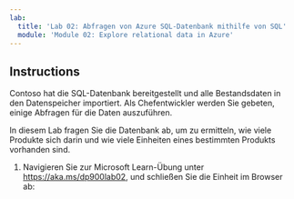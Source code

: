 ```yaml
---
lab:
  title: 'Lab 02: Abfragen von Azure SQL-Datenbank mithilfe von SQL'
  module: 'Module 02: Explore relational data in Azure'
---
```


## <a name="instructions"></a>Instructions
Contoso hat die SQL-Datenbank bereitgestellt und alle Bestandsdaten in den Datenspeicher importiert. Als Chefentwickler werden Sie gebeten, einige Abfragen für die Daten auszuführen.

In diesem Lab fragen Sie die Datenbank ab, um zu ermitteln, wie viele Produkte sich darin und wie viele Einheiten eines bestimmten Produkts vorhanden sind.

1.  Navigieren Sie zur Microsoft Learn-Übung unter https://aka.ms/dp900lab02, und schließen Sie die Einheit im Browser ab: 

